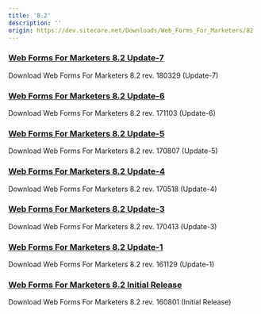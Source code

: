 ```yaml
---
title: '8.2'
description: ''
origin: https://dev.sitecore.net/Downloads/Web_Forms_For_Marketers/82
---
```


### [Web Forms For Marketers 8.2 Update-7](/downloads/Web_Forms_For_Marketers/82/Web_Forms_For_Marketers_82_Update7)

Download Web Forms For Marketers 8.2 rev. 180329 (Update-7)

### [Web Forms For Marketers 8.2 Update-6](/downloads/Web_Forms_For_Marketers/82/Web_Forms_For_Marketers_82_Update6)

Download Web Forms For Marketers 8.2 rev. 171103 (Update-6)

### [Web Forms For Marketers 8.2 Update-5](/downloads/Web_Forms_For_Marketers/82/Web_Forms_For_Marketers_82_Update5)

Download Web Forms For Marketers 8.2 rev. 170807 (Update-5)

### [Web Forms For Marketers 8.2 Update-4](/downloads/Web_Forms_For_Marketers/82/Web_Forms_For_Marketers_82_Update4)

Download Web Forms For Marketers 8.2 rev. 170518 (Update-4)

### [Web Forms For Marketers 8.2 Update-3](/downloads/Web_Forms_For_Marketers/82/Web_Forms_For_Marketers_82_Update3)

Download Web Forms For Marketers 8.2 rev. 170413 (Update-3)

### [Web Forms For Marketers 8.2 Update-1](/downloads/Web_Forms_For_Marketers/82/Web_Forms_For_Marketers_82_Update1)

Download Web Forms For Marketers 8.2 rev. 161129 (Update-1)

### [Web Forms For Marketers 8.2 Initial Release](/downloads/Web_Forms_For_Marketers/82/Web_Forms_For_Marketers_82_Initial_Version)

Download Web Forms For Marketers 8.2 rev. 160801 (Initial Release)
